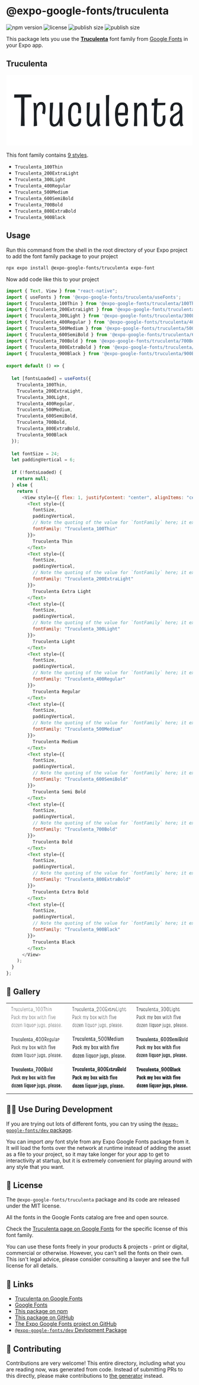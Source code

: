 # @expo-google-fonts/truculenta

![npm version](https://flat.badgen.net/npm/v/@expo-google-fonts/truculenta)
![license](https://flat.badgen.net/github/license/expo/google-fonts)
![publish size](https://flat.badgen.net/packagephobia/install/@expo-google-fonts/truculenta)
![publish size](https://flat.badgen.net/packagephobia/publish/@expo-google-fonts/truculenta)

This package lets you use the [**Truculenta**](https://fonts.google.com/specimen/Truculenta) font family from [Google Fonts](https://fonts.google.com/) in your Expo app.

## Truculenta

![Truculenta](./font-family.png)

This font family contains [9 styles](#-gallery).

- `Truculenta_100Thin`
- `Truculenta_200ExtraLight`
- `Truculenta_300Light`
- `Truculenta_400Regular`
- `Truculenta_500Medium`
- `Truculenta_600SemiBold`
- `Truculenta_700Bold`
- `Truculenta_800ExtraBold`
- `Truculenta_900Black`

## Usage

Run this command from the shell in the root directory of your Expo project to add the font family package to your project

```sh
npx expo install @expo-google-fonts/truculenta expo-font
```

Now add code like this to your project

```js
import { Text, View } from "react-native";
import { useFonts } from '@expo-google-fonts/truculenta/useFonts';
import { Truculenta_100Thin } from '@expo-google-fonts/truculenta/100Thin';
import { Truculenta_200ExtraLight } from '@expo-google-fonts/truculenta/200ExtraLight';
import { Truculenta_300Light } from '@expo-google-fonts/truculenta/300Light';
import { Truculenta_400Regular } from '@expo-google-fonts/truculenta/400Regular';
import { Truculenta_500Medium } from '@expo-google-fonts/truculenta/500Medium';
import { Truculenta_600SemiBold } from '@expo-google-fonts/truculenta/600SemiBold';
import { Truculenta_700Bold } from '@expo-google-fonts/truculenta/700Bold';
import { Truculenta_800ExtraBold } from '@expo-google-fonts/truculenta/800ExtraBold';
import { Truculenta_900Black } from '@expo-google-fonts/truculenta/900Black';

export default () => {

  let [fontsLoaded] = useFonts({
    Truculenta_100Thin, 
    Truculenta_200ExtraLight, 
    Truculenta_300Light, 
    Truculenta_400Regular, 
    Truculenta_500Medium, 
    Truculenta_600SemiBold, 
    Truculenta_700Bold, 
    Truculenta_800ExtraBold, 
    Truculenta_900Black
  });

  let fontSize = 24;
  let paddingVertical = 6;

  if (!fontsLoaded) {
    return null;
  } else {
    return (
      <View style={{ flex: 1, justifyContent: "center", alignItems: "center" }}>
        <Text style={{
          fontSize,
          paddingVertical,
          // Note the quoting of the value for `fontFamily` here; it expects a string!
          fontFamily: "Truculenta_100Thin"
        }}>
          Truculenta Thin
        </Text>
        <Text style={{
          fontSize,
          paddingVertical,
          // Note the quoting of the value for `fontFamily` here; it expects a string!
          fontFamily: "Truculenta_200ExtraLight"
        }}>
          Truculenta Extra Light
        </Text>
        <Text style={{
          fontSize,
          paddingVertical,
          // Note the quoting of the value for `fontFamily` here; it expects a string!
          fontFamily: "Truculenta_300Light"
        }}>
          Truculenta Light
        </Text>
        <Text style={{
          fontSize,
          paddingVertical,
          // Note the quoting of the value for `fontFamily` here; it expects a string!
          fontFamily: "Truculenta_400Regular"
        }}>
          Truculenta Regular
        </Text>
        <Text style={{
          fontSize,
          paddingVertical,
          // Note the quoting of the value for `fontFamily` here; it expects a string!
          fontFamily: "Truculenta_500Medium"
        }}>
          Truculenta Medium
        </Text>
        <Text style={{
          fontSize,
          paddingVertical,
          // Note the quoting of the value for `fontFamily` here; it expects a string!
          fontFamily: "Truculenta_600SemiBold"
        }}>
          Truculenta Semi Bold
        </Text>
        <Text style={{
          fontSize,
          paddingVertical,
          // Note the quoting of the value for `fontFamily` here; it expects a string!
          fontFamily: "Truculenta_700Bold"
        }}>
          Truculenta Bold
        </Text>
        <Text style={{
          fontSize,
          paddingVertical,
          // Note the quoting of the value for `fontFamily` here; it expects a string!
          fontFamily: "Truculenta_800ExtraBold"
        }}>
          Truculenta Extra Bold
        </Text>
        <Text style={{
          fontSize,
          paddingVertical,
          // Note the quoting of the value for `fontFamily` here; it expects a string!
          fontFamily: "Truculenta_900Black"
        }}>
          Truculenta Black
        </Text>
      </View>
    );
  }
};
```

## 🔡 Gallery


||||
|-|-|-|
|![Truculenta_100Thin](./100Thin/Truculenta_100Thin.ttf.png)|![Truculenta_200ExtraLight](./200ExtraLight/Truculenta_200ExtraLight.ttf.png)|![Truculenta_300Light](./300Light/Truculenta_300Light.ttf.png)||
|![Truculenta_400Regular](./400Regular/Truculenta_400Regular.ttf.png)|![Truculenta_500Medium](./500Medium/Truculenta_500Medium.ttf.png)|![Truculenta_600SemiBold](./600SemiBold/Truculenta_600SemiBold.ttf.png)||
|![Truculenta_700Bold](./700Bold/Truculenta_700Bold.ttf.png)|![Truculenta_800ExtraBold](./800ExtraBold/Truculenta_800ExtraBold.ttf.png)|![Truculenta_900Black](./900Black/Truculenta_900Black.ttf.png)||


## 👩‍💻 Use During Development

If you are trying out lots of different fonts, you can try using the [`@expo-google-fonts/dev` package](https://github.com/expo/google-fonts/tree/master/font-packages/dev#readme).

You can import _any_ font style from any Expo Google Fonts package from it. It will load the fonts over the network at runtime instead of adding the asset as a file to your project, so it may take longer for your app to get to interactivity at startup, but it is extremely convenient for playing around with any style that you want.


## 📖 License

The `@expo-google-fonts/truculenta` package and its code are released under the MIT license.

All the fonts in the Google Fonts catalog are free and open source.

Check the [Truculenta page on Google Fonts](https://fonts.google.com/specimen/Truculenta) for the specific license of this font family.

You can use these fonts freely in your products & projects - print or digital, commercial or otherwise. However, you can't sell the fonts on their own. This isn't legal advice, please consider consulting a lawyer and see the full license for all details.

## 🔗 Links

- [Truculenta on Google Fonts](https://fonts.google.com/specimen/Truculenta)
- [Google Fonts](https://fonts.google.com/)
- [This package on npm](https://www.npmjs.com/package/@expo-google-fonts/truculenta)
- [This package on GitHub](https://github.com/expo/google-fonts/tree/master/font-packages/truculenta)
- [The Expo Google Fonts project on GitHub](https://github.com/expo/google-fonts)
- [`@expo-google-fonts/dev` Devlopment Package](https://github.com/expo/google-fonts/tree/master/font-packages/dev)

## 🤝 Contributing

Contributions are very welcome! This entire directory, including what you are reading now, was generated from code. Instead of submitting PRs to this directly, please make contributions to [the generator](https://github.com/expo/google-fonts/tree/master/packages/generator) instead.
